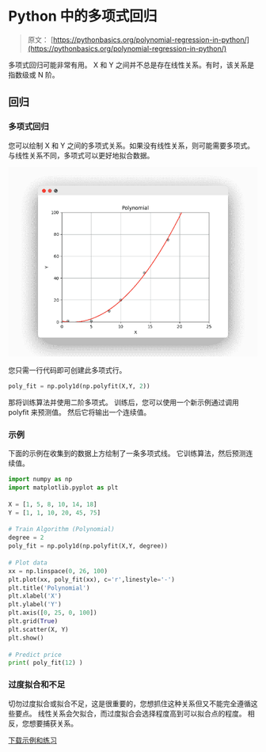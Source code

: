 # Python 中的多项式回归

> 原文： [https://pythonbasics.org/polynomial-regression-in-python/](https://pythonbasics.org/polynomial-regression-in-python/)

多项式回归可能非常有用。 X 和 Y 之间并不总是存在线性关系。有时，该关系是指数级或 N 阶。



## 回归

### 多项式回归

您可以绘制 X 和 Y 之间的多项式关系。如果没有线性关系，则可能需要多项式。 与线性关系不同，多项式可以更好地拟合数据。

![polynomial regression in python](img/5c749f6c8613fd4c994678694ca1e07b.jpg)

您只需一行代码即可创建此多项式行。

```py
poly_fit = np.poly1d(np.polyfit(X,Y, 2))

```

那将训练算法并使用二阶多项式。
训练后，您可以使用一个新示例通过调用 polyfit 来预测值。 然后它将输出一个连续值。

### 示例

下面的示例在收集到的数据上方绘制了一条多项式线。 它训练算法，然后预测连续值。

```py
import numpy as np
import matplotlib.pyplot as plt

X = [1, 5, 8, 10, 14, 18]
Y = [1, 1, 10, 20, 45, 75]

# Train Algorithm (Polynomial)
degree = 2
poly_fit = np.poly1d(np.polyfit(X,Y, degree))

# Plot data
xx = np.linspace(0, 26, 100)
plt.plot(xx, poly_fit(xx), c='r',linestyle='-')
plt.title('Polynomial')
plt.xlabel('X')
plt.ylabel('Y')
plt.axis([0, 25, 0, 100])
plt.grid(True)
plt.scatter(X, Y)
plt.show()

# Predict price
print( poly_fit(12) )

```

### 过度拟合和不足

切勿过度拟合或拟合不足，这是很重要的，您想抓住这种关系但又不能完全遵循这些要点。 线性关系会欠拟合，而过度拟合会选择程度高到可以拟合点的程度。 相反，您想要捕获关系。

[下载示例和练习](https://gum.co/MnRYU)